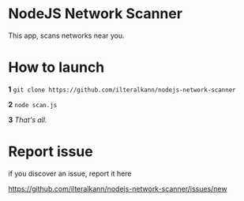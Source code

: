 # NodeJS Network Scanner

This app, scans networks near you.

# How to launch

**1** ```git clone https://github.com/ilteralkann/nodejs-network-scanner```

**2** ```node scan.js```

**3** *That's all.*

# Report issue
if you discover an issue, report it here

https://github.com/ilteralkann/nodejs-network-scanner/issues/new
